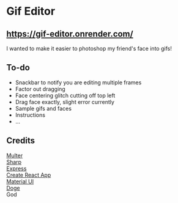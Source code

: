 # Gif Editor

## https://gif-editor.onrender.com/

I wanted to make it easier to photoshop my friend's face into gifs!

## To-do

- Snackbar to notify you are editing multiple frames
- Factor out dragging
- Face centering glitch cutting off top left
- Drag face exactly, slight error currently
- Sample gifs and faces
- Instructions
- ...

## Credits

[Multer](https://github.com/expressjs/multer)  
[Sharp](https://sharp.pixelplumbing.com/)  
[Express](https://expressjs.com/)  
[Create React App](https://github.com/facebook/create-react-app)  
[Material UI](https://mui.com/)  
[Doge](https://i.imgur.com/AOVMsp7b.jpg)  
God